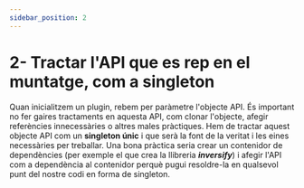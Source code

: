 ```yaml
---
sidebar_position: 2
---
```


# 2- Tractar l'API que es rep en el muntatge, com a singleton

Quan inicialitzem un plugin, rebem per paràmetre l'objecte API. És important no fer gaires tractaments en aquesta API, com clonar l'objecte, afegir referències innecessàries o altres males pràctiques. Hem de tractar aquest objecte API com un **singleton únic** i que serà la font de la veritat i les eines necessàries per treballar. Una bona pràctica seria crear un contenidor de dependències (per exemple el que crea la llibreria **_inversify_**) i afegir l'API com a dependència al contenidor perquè pugui resoldre-la en qualsevol punt del nostre codi en forma de singleton.

